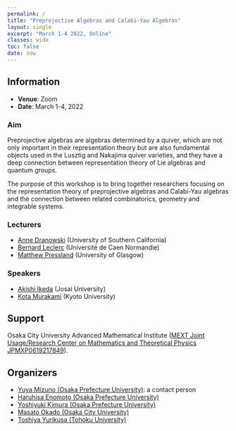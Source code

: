 ```yaml
---
permalink: /
title: "Preprojective Algebras and Calabi-Yau Algebras"
layout: single
excerpt: "March 1-4 2022, Online"
classes: wide
toc: false
date: now
---
```


## Information 

- **Venue**: Zoom  
- **Date**: March 1-4, 2022


### Aim

Preprojective algebras are algebras determined by a quiver, which are not only important in their representation theory but are also fundamental objects used in the Lusztig and Nakajima quiver varieties, and they have a deep connection between representation theory of Lie algebras and quantum groups.

The purpose of this workshop is to bring together researchers focusing on
the representation theory of preprojective algebras and Calabi-Yau algebras and the connection between related combinatorics, geometry and integrable systems.

### Lecturers
- [Anne Dranowski](https://anne.onrender.com/) (University of Southern California)
- [Bernard Leclerc](https://leclercb.users.lmno.cnrs.fr/) (Université de Caen Normandie)
- [Matthew Pressland](https://mdpressland.github.io/) (University of Glasgow)

### Speakers
- [Akishi Ikeda](https://researcher.josai.ac.jp/html/100000711_en.html) (Josai University)
- [Kota Murakami](https://www.math.kyoto-u.ac.jp/en/people/profile/k-murakami) (Kyoto University)

## Support
Osaka City University Advanced Mathematical Institute ([MEXT Joint Usage/Research Center on Mathematics and Theoretical Physics JPMXP0619217849](http://www.sci.osaka-cu.ac.jp/OCAMI/joint/joint-usage_e.html)).

## Organizers

- [Yuya Mizuno (Osaka Prefecture University)](https://researchmap.jp/y-mizuno?lang=en): a contact person
- [Haruhisa Enomoto (Osaka Prefecture University)](https://haruhisa-enomoto.github.io/)
- [Yoshiyuki Kimura (Osaka Prefecture University)](https://researchmap.jp/ysykmr?lang=en)
- [Masato Okado (Osaka City University)](http://www.sci.osaka-cu.ac.jp/~okado/index-e.html)
- [Toshiya Yurikusa (Tohoku University)](https://sites.google.com/view/toshiya-yurikusa)